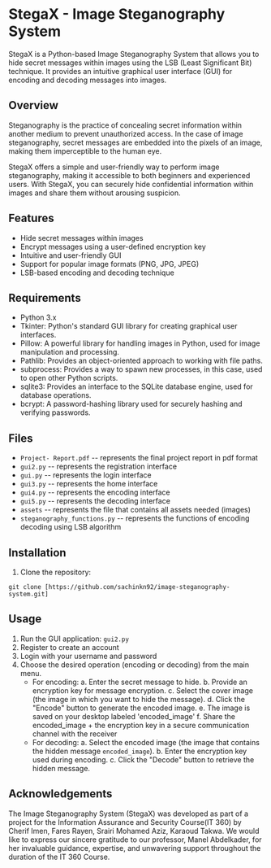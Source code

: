 # StegaX - Image Steganography System

StegaX is a Python-based Image Steganography System that allows you to hide secret messages within images using the LSB (Least Significant Bit) technique. It provides an intuitive graphical user interface (GUI) for encoding and decoding messages into images.

## Overview

Steganography is the practice of concealing secret information within another medium to prevent unauthorized access. In the case of image steganography, secret messages are embedded into the pixels of an image, making them imperceptible to the human eye.

StegaX offers a simple and user-friendly way to perform image steganography, making it accessible to both beginners and experienced users. With StegaX, you can securely hide confidential information within images and share them without arousing suspicion.

## Features

- Hide secret messages within images
- Encrypt messages using a user-defined encryption key
- Intuitive and user-friendly GUI
- Support for popular image formats (PNG, JPG, JPEG)
- LSB-based encoding and decoding technique

## Requirements

- Python 3.x
- Tkinter: Python's standard GUI library for creating graphical user interfaces.
- Pillow: A powerful library for handling images in Python, used for image manipulation and processing.
- Pathlib: Provides an object-oriented approach to working with file paths.
- subprocess: Provides a way to spawn new processes, in this case, used to open other Python scripts.
- sqlite3: Provides an interface to the SQLite database engine, used for database operations.
- bcrypt: A password-hashing library used for securely hashing and verifying passwords.

## Files
- `Project- Report.pdf`           -- represents the final project report in pdf format
- `gui2.py`                       -- represents the registration interface
- `gui.py`                        -- represents the login interface 
- `gui3.py`                       -- represents the home interface
- `gui4.py`                       -- represents the encoding interface
- `gui5.py`                      -- represents the decoding interface
- `assets`                        -- represents the file that contains all assets needed (images)
- `steganography_functions.py`    -- represents the functions of encoding decoding using LSB algorithm


## Installation

1. Clone the repository:

```shell
git clone [https://github.com/sachinkn92/image-steganography-system.git]
```

## Usage

1. Run the GUI application: `gui2.py`
2. Register to create an account
3. Login with your username and password
4. Choose the desired operation (encoding or decoding) from the main menu.
    - For encoding:
        a. Enter the secret message to hide.
        b. Provide an encryption key for message encryption.
        c. Select the cover image (the image in which you want to hide the message).
        d. Click the "Encode" button to generate the encoded image.
        e. The image is saved on your desktop labeled 'encoded_image'
        f. Share the encoded_image + the encryption key in a secure communication channel with the receiver
    - For decoding:
        a. Select the encoded image (the image that contains the hidden message `encoded_image`).
        b. Enter the encryption key used during encoding.
        c. Click the "Decode" button to retrieve the hidden message.

    
## Acknowledgements

The Image Steganography System (StegaX) was developed as part of a project for the Information Assurance and Security Course(IT 360) by Cherif Imen, Fares Rayen, Srairi Mohamed Aziz, Karaoud Takwa.
We would like to express our sincere gratitude to our professor, Manel Abdelkader, for her invaluable guidance, expertise, and unwavering support throughout the duration of the IT 360 Course. 
